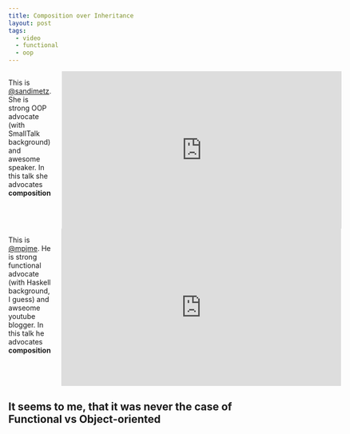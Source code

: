 ```yaml
---
title: Composition over Inheritance
layout: post
tags:
  - video
  - functional
  - oop
---
```


<div class="row">
  <div class="columns medium-6 large-6">
    <p>This is <a href=https://twitter.com/sandimetz>@sandimetz</a>. She is strong OOP advocate (with SmallTalk background) and awesome speaker. In this talk she advocates <b>composition</b></p>
    <div class=flex-video>
      <iframe width="560" height="315" src="https://www.youtube.com/embed/OMPfEXIlTVE" frameborder="0" allowfullscreen></iframe>
    </div>
  </div>
  <div class="columns medium-6 large-6">
    <p>This is <a href=https://twitter.com/mpjme>@mpjme</a>. He is strong functional advocate (with Haskell background, I guess) and awseome youtube blogger. In this talk he advocates <b>composition</b></p>
    <div class=flex-video>
      <iframe width="560" height="315" src="https://www.youtube.com/embed/wfMtDGfHWpA" frameborder="0" allowfullscreen></iframe>
    </div>
  </div>
</div>

## It seems to me, that it was never the case of Functional vs Object-oriented
